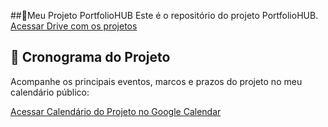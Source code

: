 ##🌷Meu Projeto PortfolioHUB
Este é o repositório do projeto PortfolioHUB.
[Acessar Drive com os projetos](https://drive.google.com/drive/folders/1yQkVFNNss4wpCaQ31Da5ifEG8S6JRifP?usp=drive_link)
## 🌺 Cronograma do Projeto

Acompanhe os principais eventos, marcos e prazos do projeto no meu calendário público:

[Acessar Calendário do Projeto no Google Calendar](https://calendar.google.com/calendar/u/0?cid=Y2ZkZjk2NDQyNjBkZTUyZGFkYTg1OTFkOGUxZTJmM2U1NjFkZjA3ZGFhNWE0YmM4NDdiNTcwYjA3ZWE0ODI5YUBncm91cC5jYWxlbmRhci5nb29nbGUuY29t)
